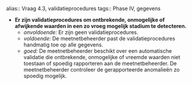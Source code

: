 alias:: Vraag 4.3, validatieprocedures
tags:: Phase IV, gegevens

- **Er zijn validatieprocedures om ontbrekende, onmogelijke of afwijkende waarden in een zo vroeg mogelijk stadium te detecteren.**
	- *onvoldoende:* Er zijn geen validatieprocedures.
	- *voldoende:* De meetnetbeheerder past de validatieprocedures handmatig toe op alle gegevens.
	- *goed:* De meetnetbeheerder beschikt over een automatische validatie die ontbrekende, onmogelijke of vreemde waarden niet toestaan of spoedig rapporteren aan de meetnetbeheerder. De meetnetbeheerder controleer de gerapporteerde anomalieën zo spoedig mogelijk.